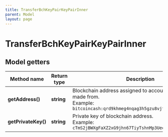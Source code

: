 ```yaml
---
title: TransferBchKeyPairKeyPairInner
parent: Model
layout: page
---
```


# TransferBchKeyPairKeyPairInner

## Model getters

Method name | Return type | Description | Notes
------------ | ------------- | ------------- | -------------
**getAddress()** | **string** | Blockchain address assigned to account withdrawal is made from. <br>Example: `bitcoincash:qrd9khmeg4nqag3h5gzu8vjt537pm7le85lcauzez` | [optional]
**getPrivateKey()** | **string** | Private key of blockchain address. <br>Example: `cTmS2jBWXgFaXZ2xG9jhn67TiyTshnMp3UedamzEhGm6BZV1vLgQ` | [optional]

